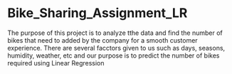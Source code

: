 # Bike_Sharing_Assignment_LR

The purpose of this project is to analyze tthe data and find the number of bikes that need to added by the company for a smooth customer experience.
There are several facctors given to us such as days, seasons, humidity, weather, etc and our purpose is to predict the number of bikes required using Linear Regression
